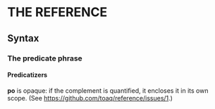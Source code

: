 # THE REFERENCE

<!-- If you add a point under a heading that's commented out, be sure
     to uncomment *both* it *and* all headings this heading is
     contained within. -->

<!-- ## Phonology -->

<!-- ### Consonants -->

<!-- ### Vowels -->

<!-- ### The syllable -->

## Syntax

<!-- ### The tones -->

<!-- #### Pronunciation of two-part tones in diphthongs -->

<!-- #### Pronunciation of the neutral tone -->

<!-- #### Tone functions -->

<!-- ### Sentence structure -->

<!-- ### Fragmental sentences -->

### The predicate phrase

<!-- #### Simple predicates -->

<!-- #### Serial predicates -->

<!-- #### Names -->

<!-- #### Quotations -->

<!-- #### Compound predicates -->

<!-- ##### Borrowings -->

<!-- #### Personal reference predicates -->

<!-- #### Numbers -->

<!-- ##### Bigger numbers -->

<!-- ##### Inexact quantities -->

<!-- ##### Ordinal numbers -->

#### Predicatizers

**po** is opaque: if the complement is quantified, it encloses it in its own scope. (See <https://github.com/toaq/reference/issues/1>.)

<!-- ### Terms -->

<!-- #### Argument phrases -->

<!-- ##### Concrete arguments -->

<!-- ##### Content clauses -->

<!-- ###### Properties -->

<!-- ##### Relative clauses -->

<!-- ##### Linking words -->

<!-- #### Prepositional phrases -->

<!-- #### Adverbs -->

<!-- ### Function words -->

<!-- #### Illocution markers -->

<!-- #### The prenex -->

<!-- ##### Topical prenex -->

<!-- ##### Applied prenex -->

<!-- #### Prefixes -->

<!-- ##### Quantifiers -->

<!-- ##### Interrogative prefixes -->

<!-- ##### Statement prefixes -->

<!-- #### Conjunctions -->

<!-- ##### Termsets -->

<!-- #### Free modifiers -->

<!-- ##### Interjections -->

<!-- ##### Parentheticals -->

<!-- ##### Incidental clauses -->

<!-- ##### The vocative -->

<!-- #### Sentence prefixes -->

